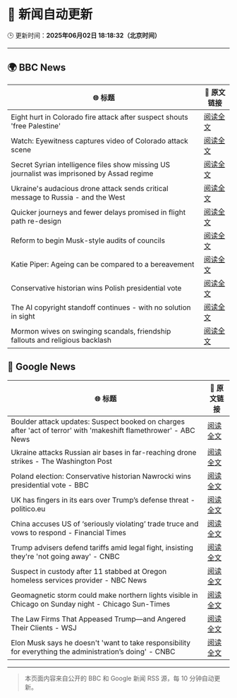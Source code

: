 # 🧠 新闻自动更新

🕒 更新时间：**2025年06月02日 18:18:32（北京时间）**

---

## 🌍 BBC News

| 🌐 标题 | 🔗 原文链接 |
|--------|-------------|
| Eight hurt in Colorado fire attack after suspect shouts 'free Palestine' | [阅读全文](https://www.bbc.com/news/articles/cev47ze8vp3o) |
| Watch: Eyewitness captures video of Colorado attack scene | [阅读全文](https://www.bbc.com/news/videos/cev478djx4zo) |
| Secret Syrian intelligence files show missing US journalist was imprisoned by Assad regime | [阅读全文](https://www.bbc.com/news/articles/cn84z5e8jjzo) |
| Ukraine's audacious drone attack sends critical message to Russia - and the West | [阅读全文](https://www.bbc.com/news/articles/c0r1jv0rn0ko) |
| Quicker journeys and fewer delays promised in flight path re-design | [阅读全文](https://www.bbc.com/news/articles/c1e69qv1qwjo) |
| Reform to begin Musk-style audits of councils | [阅读全文](https://www.bbc.com/news/articles/cpw70j1k540o) |
| Katie Piper: Ageing can be compared to a bereavement | [阅读全文](https://www.bbc.com/news/articles/cx2j0jy7lreo) |
| Conservative historian wins Polish presidential vote | [阅读全文](https://www.bbc.com/news/articles/cx27897vedno) |
| The AI copyright standoff continues - with no solution in sight | [阅读全文](https://www.bbc.com/news/articles/clyrgv2n190o) |
| Mormon wives on swinging scandals, friendship fallouts and religious backlash | [阅读全文](https://www.bbc.com/news/articles/c20ndp1yzkxo) |

## 📰 Google News

| 🌐 标题 | 🔗 原文链接 |
|--------|-------------|
| Boulder attack updates: Suspect booked on charges after 'act of terror' with 'makeshift flamethrower' - ABC News | [阅读全文](https://news.google.com/rss/articles/CBMiogFBVV95cUxQM2JBUFk3QnU2QnNjNFpNV3N2NWZHRjlLUExSQ2hDb0cwWWVNM1JsLV9TU3NPOWt5aE5tVGlycC1sbkJNZE1vTjRCeGNiaEloTE1uXzU0N2VJZy1YdXI0b3Q1NDJRRTVBT05fVHZpc21WS3hOOGFvNGNGSG45SkNCT0pVZDB1V3JLaTZpY24yai1CWlB6bXlpcFR5OHdzVjAtR1HSAacBQVVfeXFMT2dTWUhXLUxuNVRTb2huRmdaMDktT2didGY2RGdVdlpiTVNmeEZpXzRyTTFtMXRfaUJNSG52cVRBRHE0Z0twX1VUbFFqZ2JUX2tWOFFKUjB4aWpjMm5tUkRnUGJkUXB6Vkh0UXlPcUc2YzRuOVp4TDlxbHNMU25yYTcyVUpIWlZqbWhIUHVnZHZycWdyOWdnYXg4SDM0bDk0Q0tCUE1SdVE?oc=5) |
| Ukraine attacks Russian air bases in far-reaching drone strikes - The Washington Post | [阅读全文](https://news.google.com/rss/articles/CBMikgFBVV95cUxNV2c4cGtWY3pJSDd4NjhyWmoycW8wa1lvUDF1SE1uREFmSmRIQlNXMllISEpCbVlVWWFaTF9tcUpyRFFNNGFJNjkwMmdsZGIzVjVUVFJqa1pjM3h1R3RHazZUZjBOczBob0hkS0dvSmFfZ1gyZzB6Q25vZVZPMFNseUZZQWRWOVdQa2NUSGNEdEJTZw?oc=5) |
| Poland election: Conservative historian Nawrocki wins presidential vote - BBC | [阅读全文](https://news.google.com/rss/articles/CBMiWkFVX3lxTE9Vb0ZUZXhEZ0ZuNzVLcjFZc0Y2c2FrOXhPakFWRVlDVGF3bGNfNF9YcnhWSDJLdGJHUHR4a3UxWkNDeF9VWGYyd0NXZnFCem9QaURBdXdpNXk3d9IBX0FVX3lxTFBaX2VSaWV1b2xEbTlBZHFTUGhTenBMQ3Ata0RnYU13bEY4Y01uY21EQkNiWmtXSkRPeEFwNHdoQVduNE9kZGN5SVQzMFRFNDNfS1hUTDhHeFJsUWxEN2dJ?oc=5) |
| UK has fingers in its ears over Trump’s defense threat - politico.eu | [阅读全文](https://news.google.com/rss/articles/CBMitAFBVV95cUxNX1pvcENYcVVqcTYwYXBhLUs4ODdBMzhqaGxrTUFIYjAzMll5Qk9rX3V4ZDNpZWtOdGtJMnBYMVJPSVU5UkFQSEVfcENOWmpnN195M3RqZXZfNm9wRUdoQW45cDJnSW1XY0Y3eEJwQ3dsOXZIdndwUDN0clRuanNxMUVJakZkN2EtXzRSSVA4S1h1eFIza2JwRXNvbXJVQ1Y2UHdZWkZVMGdITklYM0RuN0swTUI?oc=5) |
| China accuses US of ‘seriously violating’ trade truce and vows to respond - Financial Times | [阅读全文](https://news.google.com/rss/articles/CBMicEFVX3lxTE9uUHAycEswYUUyQ3QyZVZmMnVKckNIZHV4YWZmYWZTUjdXQmVBMmgtTmxDNEVhUktmbWtJSC13UEtEdmdIRW9wMEJPc3lGTm02QWE0SjNKdjJ3RjFTUlNYZWVuOHN1cUVLRHhqeWtDejM?oc=5) |
| Trump advisers defend tariffs amid legal fight, insisting they're 'not going away' - CNBC | [阅读全文](https://news.google.com/rss/articles/CBMicEFVX3lxTE9GR1RSUFI4UFNiR2lxVHZLT3VwX3F2Y2lSZVJxaEdSRnBSZGFxemJwTmlPSFdmQ1BBRlFINVNfSEc5aDY5OWhRYlhKNk1udzlCeGE5S1pWMkZUWjhtYWg4ODZWa2NraVFrZFl4bVpsUnnSAXZBVV95cUxOYWRaMVJUNWxfUjBFbFNXSzdyVzVvcE1QX0hBQ3NlWExHRlJINXZtVTZxTUl1ZjV2UlRWY2FZeERmMUFuOEtJTHpsUmg1Z0FkYjA2X1REV21rUV9MYk1TSVZFTGhtQjJQZ3gwWXVHMGpRcXYxS3Zn?oc=5) |
| Suspect in custody after 11 stabbed at Oregon homeless services provider - NBC News | [阅读全文](https://news.google.com/rss/articles/CBMiqAFBVV95cUxOb2kzd1V5S3ZkT05ZYlVFX0ozamRHUUVFU2lXMHRxOFBTTHktWFp2ekJueFdOSDRVS2N2dkt5c2hHbXJtQ18tUG13U2hVbzctYTdENXg0N2NUSlpXNEUtMkNaZjdXcnJaWkdCeHBFMjZVNW9PYWg0NkpadzJyZHNNdm91bzEtWFBmTERqSVFDQkRqUHJxN1Z4NUhVbDh6YmtJM1dFeXRNMTjSAVZBVV95cUxOT3FrN0luOWdXX21peDZKN3psTVNybkZKY21LazhBQXhzR25DcG0ySTd1SDVyUjRJNWV4VU1QdHlkWTdkRHo4RTA0TWhKN3ZGT19PcUZTZw?oc=5) |
| Geomagnetic storm could make northern lights visible in Chicago on Sunday night - Chicago Sun-Times | [阅读全文](https://news.google.com/rss/articles/CBMixgFBVV95cUxPV1J5SXdyN0xmdTZZUjBrNHJqbmJaVU8wNVZUM0RpMW5PQVp2WFJNTDF3RXZtdU04dGZtQThuN1h1TEFud2dxY0RDLVZyZGtvOWNtS1NOLUszUTV3NnN5djlyYlNvVVZaM3ZnWkFnbDZRLXl3MGhRakdTUXA5NDJIWklOcFg3TDljdElVNW5fZ1ZNckpDanB3TmdCcDdSWWd3UjRvYjZkZTZ1aEVBc1lZcHd4TS1pQUc1Z2VXUkhQVVJCRUMyRXc?oc=5) |
| The Law Firms That Appeased Trump—and Angered Their Clients - WSJ | [阅读全文](https://news.google.com/rss/articles/CBMiekFVX3lxTE42OVNWdkhrZERJV0FJZEZ4YkJqYVhGVFZNRk9kemlyZGJUQmI0QVFldnFPbXZ6ZmlCUHdncGRxcEZwR3lSX1cyZ0pGSTZuSTdlbTVsSjNLdGZSSGR3X1ZWUkRHOXptX2Q5aG1uVXUzb1RPcl9nTVc1RUV3?oc=5) |
| Elon Musk says he doesn't 'want to take responsibility for everything the administration’s doing' - CNBC | [阅读全文](https://news.google.com/rss/articles/CBMinAFBVV95cUxOTDVLTTBBMGFFdGlSU1NzUC1rYThSVlFZV3RvWnZsYzFtcVZEMnA2T1hhSE5wWEdUQkdmX0p3QV9qbndtUlhnVHBkTXFDRjR3VGRQdFBUYjNCQnpqaUwtQ3d2X08zc2FualpBdHktdjVHZ3Nhc0xsZi02TDh2Sy1vUTNJWmRiNC14Zi1fcWpLWk15Nk5NV0d3VFNodzTSAaIBQVVfeXFMTXlxdThMMVpvTDl6dEIyNWREMmRZcHRZdzVxU2tTVG1GaTRDbXJsbW90dVM2OFdBeHJrUnFyQU1SYzJrYm9WS2NRR0ZDUDNaX0I3bDZXWFZTMUQ5elhtLUdNcjJpZ1dDQUxtdWdkcXZ1MUV6N0FnTzZZZnU1R2dDamFKMERhYmdpeWRkdnVMTXR5dHpOVGpZbE5ZdFlWeDA2RnZ3?oc=5) |

---
> 本页面内容来自公开的 BBC 和 Google 新闻 RSS 源，每 10 分钟自动更新。